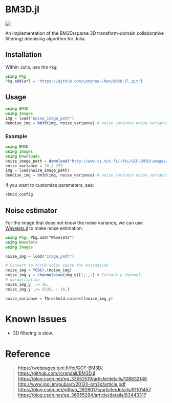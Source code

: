 # BM3D.jl
![](https://github.com/Longhao-Chen/BM3D.jl/workflows/Unit%20test/badge.svg)

An implementation of the BM3D(sparse 3D transform-domain collaborative filtering) denoising algorithm for Julia.

## Installation

Within Julia, use the `Pkg`:
```julia
using Pkg
Pkg.add(url = "https://github.com/Longhao-Chen/BM3D.jl.git")
```

## Usage

```julia
using BM3D
using Images
img = load("noise_image_path")
denoise_img = bm3d(img, noise_variance)	# noise_variance noise_variance is the variance of the noise.
```

### Example

```julia
using BM3D
using Images
using Downloads
noise_image_path = download("http://www.cs.tut.fi/~foi/GCF-BM3D/images/Lena512_noi_s10.png")
noise_variance = 10 / 255
img = load(noise_image_path)
denoise_img = bm3d(img, noise_variance)	# noise_variance noise_variance is the variance of the noise.
```

If you want to customize parameters, see:

```julia
?bm3d_config
```

## Noise estimator

For the image that does not know the noise variance, we can use [Wavelets.jl](https://github.com/JuliaDSP/Wavelets.jl/) to make noise estimation.

```julia
using Pkg; Pkg.add("Wavelets")
using Wavelets
using Images

noise_img = load("image_path")

# Convert to YCrCb color space for estimation
noise_img = YCbCr.(noise_img)
noise_img_y = channelview(img_y)[1,:,:]	# Extract y channel.
# normalization
noise_img_y .-= 16.
noise_img_y ./= (235. - 16.)

noise_variance = Threshold.noisest(noise_img_y)
```

# Known Issues
* 3D filtering is slow.

# Reference

> https://webpages.tuni.fi/foi/GCF-BM3D/  
> https://github.com/rcrandall/BM3D.jl  
> https://blog.csdn.net/qq_33552519/article/details/108632146  
> http://www.ipol.im/pub/art/2012/l-bm3d/article.pdf  
> https://blog.csdn.net/github_28260175/article/details/81101457  
> https://blog.csdn.net/qq_36955294/article/details/83443317
